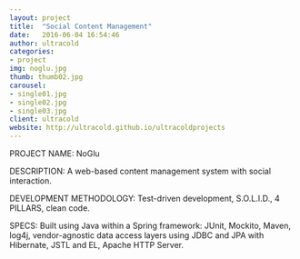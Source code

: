 ```yaml
---
layout: project
title:  "Social Content Management"
date:   2016-06-04 16:54:46
author: ultracold
categories:
- project
img: noglu.jpg
thumb: thumb02.jpg
carousel:
- single01.jpg
- single02.jpg
- single03.jpg
client: ultracold
website: http://ultracold.github.io/ultracoldprojects
---
```

PROJECT NAME: NoGlu

DESCRIPTION: A web-based content management system with social interaction.

DEVELOPMENT METHODOLOGY: Test-driven development, S.O.L.I.D., 4 PILLARS, clean code.

SPECS: Built using Java within a Spring framework: JUnit, Mockito, Maven, log4j, vendor-agnostic data access layers using JDBC and JPA with Hibernate, JSTL and EL, Apache HTTP Server.

